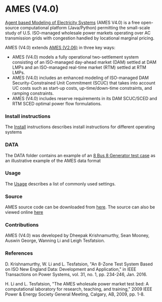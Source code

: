 
# AMES (V4.0)


[Agent based Modeling of Electricity Systems](http://www2.econ.iastate.edu/tesfatsi/AMESMarketHome.htm) (AMES V4.0) is a free open-source computational platform (Java/Python) permitting the small-scale study of U.S. ISO-managed wholesale power markets operating over AC transmission grids with congestion handled by locational marginal pricing.

AMES (V4.0) extends [AMES (V2.06)](http://www2.econ.iastate.edu/tesfatsi/AMESVersionReleaseHistory.htm) in three key ways:

* AMES (V4.0) models a fully operational two-settlement system consisting of an ISO-managed day-ahead market (DAM) settled at DAM LMPs and an ISO-managed real-time market (RTM) settled at RTM LMPs.
* AMES (V4.0) includes an enhanced modeling of ISO-managed DAM Security-Constrained Unit Commitment (SCUC) that takes into account UC costs such as start-up costs, up-time/down-time constraints, and ramping constraints.
* AMES (V4.0) includes reserve requirements in its DAM SCUC/SCED and RTM SCED optimal power flow formulations.

### Install instructions

The [Install](https://github.com/kdheepak/AMES-v4.0/blob/master/INSTALL.md) instructions describes install instructions for different operating systems

### DATA

The DATA folder contains an example of an [8 Bus 8 Generator test case](https://github.com/kdheepak/AMES-v4.0/blob/master/DATA/8BusTestCase_8gen.dat) as an illustrative example of the AMES data format

### Usage

The [Usage](https://github.com/kdheepak/AMES-v4.0/blob/master/USAGE.md) describes a list of commonly used settings.

### Source

AMES source code can be downloaded from [here](https://github.com/kdheepak/AMES-v4.0/repository/archive.zip?ref=master).
The source can also be viewed online [here](https://github.com/kdheepak/AMES-v4.0/tree/master)

### Contributions

AMES (V4.0) was developed by Dheepak Krishnamurthy, Sean Mooney, Auswin George, Wanning Li and Leigh Tesfatsion.

### References

D. Krishnamurthy, W. Li and L. Tesfatsion, "An 8-Zone Test System Based on ISO New England Data: Development and Application," in IEEE Transactions on Power Systems, vol. 31, no. 1, pp. 234-246, Jan. 2016.

H. Li and L. Tesfatsion, "The AMES wholesale power market test bed: A computational laboratory for research, teaching, and training," 2009 IEEE Power & Energy Society General Meeting, Calgary, AB, 2009, pp. 1-8.
